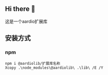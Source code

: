 ## Hi there 👋
这是一个aardio扩展库

## 安装方式

### npm
```
npm i @aardiolib/扩展库名称
Xcopy .\node_modules\@aardiolib\ .\lib\ /E /Y
```
